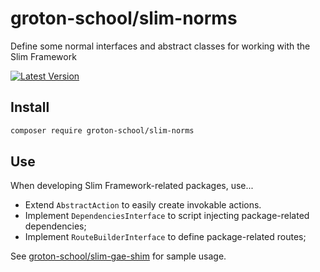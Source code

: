 # groton-school/slim-norms

Define some normal interfaces and abstract classes for working with the Slim Framework

[![Latest Version](https://img.shields.io/packagist/v/groton-school/slim-norms.svg)](https://packagist.org/packages/groton-school/slim-norms)

## Install

```bash
composer require groton-school/slim-norms
```

## Use

When developing Slim Framework-related packages, use...

- Extend `AbstractAction` to easily create invokable actions.
- Implement `DependenciesInterface` to script injecting package-related dependencies;
- Implement `RouteBuilderInterface` to define package-related routes;

See [groton-school/slim-gae-shim](https://github.com/groton-school/slim-gae-shim) for sample usage.
